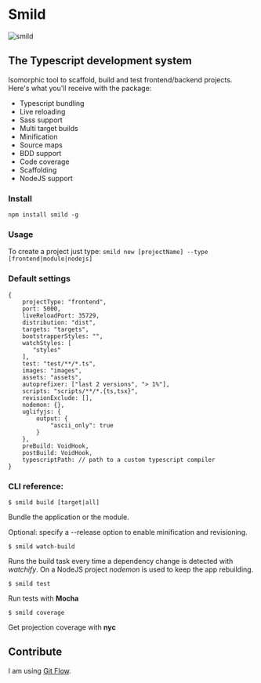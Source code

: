 # Smild

![smild](http://i62.tinypic.com/xf1cgk.png)

## The Typescript development system

Isomorphic tool to scaffold, build and test frontend/backend projects. Here's what you'll receive with the package:

* Typescript bundling
* Live reloading
* Sass support
* Multi target builds
* Minification
* Source maps
* BDD support
* Code coverage
* Scaffolding
* NodeJS support

### Install
`npm install smild -g`

### Usage

To create a project just type:
`smild new [projectName] --type [frontend|module|nodejs]`

### Default settings

    {
        projectType: "frontend",
        port: 5000,
        liveReloadPort: 35729,
        distribution: "dist",
        targets: "targets",
        bootstrapperStyles: "",
        watchStyles: [
           "styles"
        ],
        test: "test/**/*.ts",
        images: "images",
        assets: "assets",
        autoprefixer: ["last 2 versions", "> 1%"],
        scripts: "scripts/**/*.{ts,tsx}",
        revisionExclude: [],
        nodemon: {},
        uglifyjs: {
            output: {
                "ascii_only": true
            }
        },
        preBuild: VoidHook,
        postBuild: VoidHook,
        typescriptPath: // path to a custom typescript compiler
    }

### CLI reference:

`$ smild build [target|all]`

Bundle the application or the module.

Optional: specify a --release option to enable minification and revisioning.

`$ smild watch-build`

Runs the build task every time a dependency change is detected with *watchify*.
On a NodeJS project *nodemon* is used to keep the app rebuilding.

`$ smild test`

Run tests with **Mocha**

`$ smild coverage`

Get projection coverage with **nyc**

## Contribute

I am using [Git Flow](https://github.com/nvie/gitflow).
